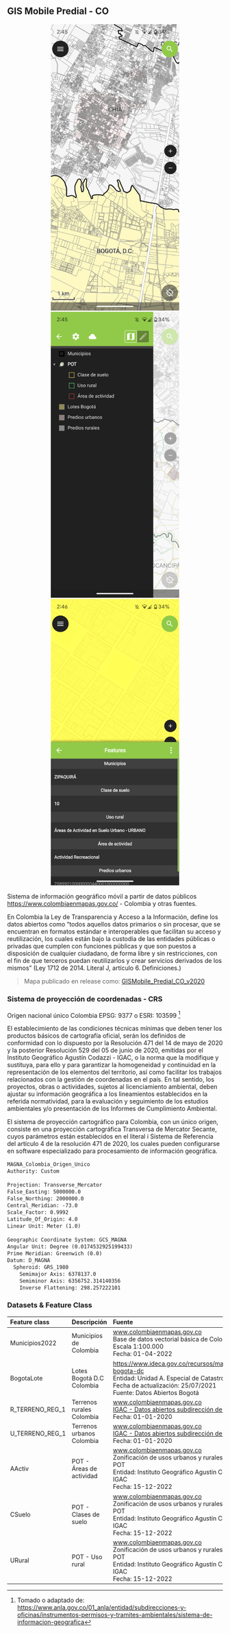 ## GIS Mobile Predial - CO

<div align="center">
  <img alt="GISMobile" src="graph/QField_MapView.png" width="300px">
  <img alt="GISMobile" src="graph/QField_Layers.png" width="300px">
  <img alt="GISMobile" src="graph/QField_Atributes.png" width="300px">
</div>

Sistema de información geográfico móvil a partir de datos públicos https://www.colombiaenmapas.gov.co/ - Colombia y otras fuentes.

En Colombia la Ley de Transparencia y Acceso a la Información, define los datos abiertos como “todos aquellos datos primarios o sin procesar, que se encuentran en formatos estándar e interoperables que facilitan su acceso y reutilización, los cuales están bajo la custodia de las entidades públicas o privadas que cumplen con funciones públicas y que son puestos a disposición de cualquier ciudadano, de forma libre y sin restricciones, con el fin de que terceros puedan reutilizarlos y crear servicios derivados de los mismos” (Ley 1712 de 2014. Literal J, artículo 6. Definiciones.)

> Mapa publicado en release como: [GISMobile_Predial_CO_v2020](https://github.com/rcfdtools/R.GISMobile/releases/tag/GISMobile)


### Sistema de proyección de coordenadas - CRS

Origen nacional único Colombia EPSG: 9377 o ESRI: 103599 [^1]

El establecimiento de las condiciones técnicas mínimas que deben tener los productos básicos de cartografía oficial, serán los definidos de conformidad con lo dispuesto por la Resolución 471 del 14 de mayo de 2020 y la posterior Resolución 529 del 05 de junio de 2020, emitidas por el Instituto Geográfico Agustín Codazzi - IGAC, o la norma que la modifique y sustituya, para ello y para garantizar la homogeneidad y continuidad en la representación de los elementos del territorio, así como facilitar los trabajos relacionados con la gestión de coordenadas en el país. En tal sentido, los proyectos, obras o actividades, sujetos al licenciamiento ambiental, deben ajustar su información geográfica a los lineamientos establecidos en la referida normatividad, para la evaluación y seguimiento de los estudios ambientales y/o presentación de los Informes de Cumplimiento Ambiental.

El sistema de proyección cartográfico para Colombia, con un único origen, consiste en una proyección cartográfica Transversa de Mercator Secante, cuyos parámetros están establecidos en el literal i Sistema de Referencia del artículo 4 de la resolución 471 de 2020, los cuales pueden configurarse en software especializado para procesamiento de información geográfica.

```
MAGNA_Colombia_Origen_Unico
Authority: Custom

Projection: Transverse_Mercator
False_Easting: 5000000.0
False_Northing: 2000000.0
Central_Meridian: -73.0
Scale_Factor: 0.9992
Latitude_Of_Origin: 4.0
Linear Unit: Meter (1.0)

Geographic Coordinate System: GCS_MAGNA
Angular Unit: Degree (0.0174532925199433)
Prime Meridian: Greenwich (0.0)
Datum: D_MAGNA
  Spheroid: GRS_1980
    Semimajor Axis: 6378137.0
    Semiminor Axis: 6356752.314140356
    Inverse Flattening: 298.257222101
```

### Datasets & Feature Class

| Feature class   | Descripción               | Fuente                                                                                                                                                                              | Licencia                                                         |
|:----------------|:--------------------------|:------------------------------------------------------------------------------------------------------------------------------------------------------------------------------------|:-----------------------------------------------------------------|
| Municipios2022  | Municipios de Colombia    | www.colombiaenmapas.gov.co <br>Base de datos vectorial básica de Colombia. Escala 1:100.000<br>Fecha: 01-04-2022                                                                    | [CC BY 4.0](https://creativecommons.org/licenses/by/4.0/deed.es) |
| BogotaLote      | Lotes Bogotá D.C Colombia | https://www.ideca.gov.co/recursos/mapas/lote-bogota-dc <br>Entidad: Unidad A. Especial de Catastro Distrital<br>Fecha de actualización: 25/07/2021<br>Fuente: Datos Abiertos Bogotá | [CC BY 4.0](https://creativecommons.org/licenses/by/4.0/deed.es) |
| R_TERRENO_REG_1 | Terrenos rurales Colombia | www.colombiaenmapas.gov.co <br>[IGAC - Datos abiertos subdirección de catastro](https://geoportal.igac.gov.co/contenido/datos-abiertos-catastro)<br>Fecha: 01-01-2020                                                                                  | [CC BY 4.0](https://creativecommons.org/licenses/by/4.0/deed.es) |
| U_TERRENO_REG_1 | Terrenos urbanos Colombia | www.colombiaenmapas.gov.co <br>[IGAC - Datos abiertos subdirección de catastro](https://geoportal.igac.gov.co/contenido/datos-abiertos-catastro)<br>Fecha: 01-01-2020                                                                    | [CC BY 4.0](https://creativecommons.org/licenses/by/4.0/deed.es) |
| AActiv          | POT - Áreas de actividad  | www.colombiaenmapas.gov.co <br>Zonificación de usos urbanos y rurales según POT<br>Entidad: Instituto Geográfico Agustín Codazzi - IGAC<br>Fecha: 15-12-2022                        | [CC BY 4.0](https://creativecommons.org/licenses/by/4.0/deed.es) |
| CSuelo          | POT - Clases de suelo     | www.colombiaenmapas.gov.co <br>Zonificación de usos urbanos y rurales según POT<br>Entidad: Instituto Geográfico Agustín Codazzi - IGAC<br>Fecha: 15-12-2022                        | [CC BY 4.0](https://creativecommons.org/licenses/by/4.0/deed.es) |
| URural          | POT - Uso rural           | www.colombiaenmapas.gov.co <br>Zonificación de usos urbanos y rurales según POT<br>Entidad: Instituto Geográfico Agustín Codazzi - IGAC<br>Fecha: 15-12-2022                        | [CC BY 4.0](https://creativecommons.org/licenses/by/4.0/deed.es) |

[^1]: Tomado o adaptado de: https://www.anla.gov.co/01_anla/entidad/subdirecciones-y-oficinas/instrumentos-permisos-y-tramites-ambientales/sistema-de-informacion-geografica